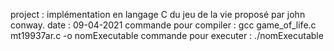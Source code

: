 project : implémentation en langage C du jeu de la vie proposé par john conway.
date : 09-04-2021
commande pour compiler : gcc game_of_life.c mt19937ar.c -o nomExecutable
commande pour executer : ./nomExecutable